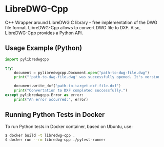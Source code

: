 # LibreDWG-Cpp
C++ Wrapper around LibreDWG C library - free implementation of the DWG file format.
LibreDWG-Cpp allows to convert DWG file to DXF.
Also, LibreDWG-Cpp provides a Python API.
## Usage Example (Python)
```python
import pylibredwgcpp

try:
    document = pylibredwgcpp.Document.open("path-to-dwg-file.dwg")
    print("'path-to-dwg-file.dwg' was successfully opened. It's version:", document.version())

    document.write_dxf("path-to-target-dxf-file.dxf")
    print("Convertation to DXF completed successfully.")
except pylibredwgcpp.Error as error:
    print("An error occurred:", error)
```
## Running Python Tests in Docker
To run Python tests in Docker container, based on Ubuntu, use:
```bash
$ docker build -t libredwg-cpp .
$ docker run --rm libredwg-cpp ./pytest-runner
```
